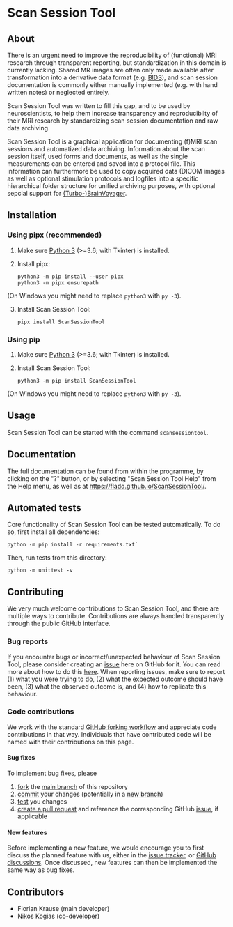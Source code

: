 Scan Session Tool
=================

About
-----
There is an urgent need to improve the reproducibility of (functional) MRI
research through transparent reporting, but standardization in this domain is
currently lacking. Shared MR images are often only made available after
transformation into a derivative data format (e.g.
[BIDS](https://bids.neuroimaging.io/)), and scan session documentation is
commonly either manually implemented (e.g. with hand written notes) or
neglected entirely.

Scan Session Tool was written to fill this gap, and to be used by
neuroscientists, to help them increase transparency and reproducibilty of their
MRI research by standardizing scan session documentation and raw data
archiving.

Scan Session Tool is a graphical application for documenting (f)MRI scan
sessions and automatized data archiving. Information about the scan session
itself, used forms and documents, as well as the single measurements can be
entered and saved into a protocol file. This information can furthermore be
used to copy acquired data (DICOM images as well as optional stimulation
protocols and logfiles into a specific hierarchical folder structure for
unified archiving purposes, with optional sepcial support for
[(Turbo-)BrainVoyager](https://brainvoyager.com).


Installation
------------
### Using pipx (recommended)
1. Make sure [Python 3](https://python.org) (>=3.6; with Tkinter) is installed.

2. Install pipx:

    ```
    python3 -m pip install --user pipx
    python3 -m pipx ensurepath
    ```
(On Windows you might need to replace `python3` with `py -3`).

3. Install Scan Session Tool:

    ```
    pipx install ScanSessionTool
    ```

### Using pip
1. Make sure [Python 3](https://python.org) (>=3.6; with Tkinter) is installed.

2. Install Scan Session Tool:

   ```
   python3 -m pip install ScanSessionTool
   ```
(On Windows you might need to replace `python3` with `py -3`).

Usage
-----

Scan Session Tool can be started with the command `scansessiontool`.

Documentation
-------------
The full documentation can be found from within the programme, by clicking on
the "?" button, or by selecting "Scan Session Tool Help" from the Help menu,
as well as at https://fladd.github.io/ScanSessionTool/.

Automated tests
---------------
Core functionality of Scan Session Tool can be tested automatically.
To do so, first install all dependencies:
```
python -m pip install -r requirements.txt`
```

Then, run tests from this directory:
```
python -m unittest -v
```

Contributing
------------
We very much welcome contributions to Scan Session Tool, and there are multiple ways to contribute. Contributions are always handled transparently through the public GitHub interface.

### Bug reports
If you encounter bugs or incorrect/unexpected behaviour of Scan Session Tool, please consider creating an [issue](https://github.com/fladd/ScanSessionTool/issues) here on GitHub for it. You can read more about how to do this [here](https://docs.github.com/en/issues/tracking-your-work-with-issues/creating-an-issue). When reporting issues, make sure to report (1) what you were trying to do, (2) what the expected outcome should have been, (3) what the observed outcome is, and (4) how to replicate this behaviour.

### Code contributions
We work with the standard [GitHub forking workflow](https://docs.github.com/en/get-started/exploring-projects-on-github/contributing-to-a-project) and appreciate code contributions in that way. Individuals that have contributed code will be named with their contributions on this page.

#### Bug fixes
To implement bug fixes, please
1. [fork](https://docs.github.com/en/pull-requests/collaborating-with-pull-requests/working-with-forks/fork-a-repo) the [main branch](https://docs.github.com/en/pull-requests/collaborating-with-pull-requests/proposing-changes-to-your-work-with-pull-requests/about-branches) of this repository
2. [commit](https://docs.github.com/en/pull-requests/committing-changes-to-your-project) your changes (potentially in a [new branch](https://docs.github.com/en/pull-requests/collaborating-with-pull-requests/proposing-changes-to-your-work-with-pull-requests/about-branches))
3. [test](https://github.com/fladd/ScanSessionTool/tree/master/tests) you changes
4. [create a pull request](https://docs.github.com/en/pull-requests/collaborating-with-pull-requests/proposing-changes-to-your-work-with-pull-requests/creating-a-pull-request) and reference the corresponding GitHub [issue](https://github.com/fladd/ScanSessionTool/issues), if applicable
   
#### New features
Before implementing a new feature, we would encourage you to first discuss the planned feature with us, either in the [issue tracker](https://github.com/fladd/ScanSessionTool/issues), or [GitHub discussions](https://github.com/fladd/ScanSessionTool/discussions). Once discussed, new features can then be implemented the same way as bug fixes.

Contributors
------------
- Florian Krause (main developer)
- Nikos Kogias (co-developer)
